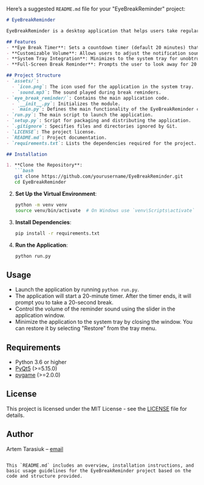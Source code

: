 Here’s a suggested `README.md` file for your "EyeBreakReminder" project:

```markdown
# EyeBreakReminder

EyeBreakReminder is a desktop application that helps users take regular breaks for their eyes. This application reminds users to look away from their screens periodically, which can help reduce eye strain, especially during extended screen time.

## Features
- **Eye Break Timer**: Sets a countdown timer (default 20 minutes) that reminds users to take breaks.
- **Customizable Volume**: Allows users to adjust the notification sound volume.
- **System Tray Integration**: Minimizes to the system tray for unobtrusive reminders.
- **Full-Screen Break Reminder**: Prompts the user to look away for 20 seconds once the timer ends, displaying a full-screen message.

## Project Structure
- `assets/`:
  - `icon.png`: The icon used for the application in the system tray.
  - `sound.mp3`: The sound played during break reminders.
- `eye_break_reminder/`: Contains the main application code.
  - `__init__.py`: Initializes the module.
  - `main.py`: Defines the main functionality of the EyeBreakReminder class.
- `run.py`: The main script to launch the application.
- `setup.py`: Script for packaging and distributing the application.
- `.gitignore`: Specifies files and directories ignored by Git.
- `LICENSE`: The project license.
- `README.md`: Project documentation.
- `requirements.txt`: Lists the dependencies required for the project.

## Installation

1. **Clone the Repository**:
   ```bash
   git clone https://github.com/yourusername/EyeBreakReminder.git
   cd EyeBreakReminder
   ```

2. **Set Up the Virtual Environment**:
   ```bash
   python -m venv venv
   source venv/bin/activate  # On Windows use `venv\Scripts\activate`
   ```

3. **Install Dependencies**:
   ```bash
   pip install -r requirements.txt
   ```

4. **Run the Application**:
   ```bash
   python run.py
   ```

## Usage

- Launch the application by running `python run.py`.
- The application will start a 20-minute timer. After the timer ends, it will prompt you to take a 20-second break.
- Control the volume of the reminder sound using the slider in the application window.
- Minimize the application to the system tray by closing the window. You can restore it by selecting "Restore" from the tray menu.

## Requirements

- Python 3.6 or higher
- [PyQt5](https://pypi.org/project/PyQt5/) (>=5.15.0)
- [pygame](https://pypi.org/project/pygame/) (>=2.0.0)

## License

This project is licensed under the MIT License - see the [LICENSE](LICENSE) file for details.

## Author

Artem Tarasiuk – [email](mailto:artemtotal@gmail.com)
```

This `README.md` includes an overview, installation instructions, and basic usage guidelines for the EyeBreakReminder project based on the code and structure provided.